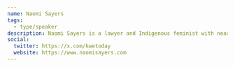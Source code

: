 ```yaml
---
name: Naomi Sayers
tags:
  - type/speaker
description: Naomi Sayers is a lawyer and Indigenous feminist with nearly a decade of consultation experience. She regularly advises on issues relating administrative law, human rights, police abuse/violence, constitutional issues, lobbying and law reform initiatives, and non-profit entities. Naomi is proud to bring nearly a decade of consulting work to her clients and their files. She has previously provided consultation services to federal, provincial, and regional (municipal) governments. Naomi is frequently invited by the media to comment on pressing issues and issues of national importance or public interest, ranging from regulatory work to human rights commentary.
social:
  twitter: https://x.com/kwetoday
  website: https://www.naomisayers.com
---
```

